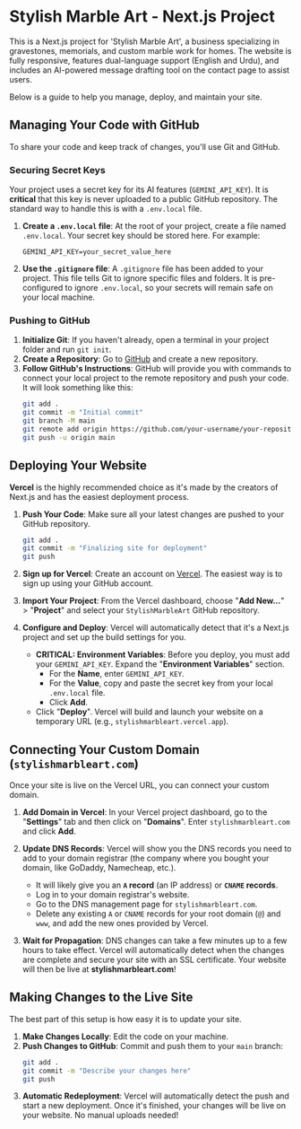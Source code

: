 
# Stylish Marble Art - Next.js Project

This is a Next.js project for 'Stylish Marble Art', a business specializing in gravestones, memorials, and custom marble work for homes. The website is fully responsive, features dual-language support (English and Urdu), and includes an AI-powered message drafting tool on the contact page to assist users.

Below is a guide to help you manage, deploy, and maintain your site.

## Managing Your Code with GitHub

To share your code and keep track of changes, you'll use Git and GitHub.

### Securing Secret Keys

Your project uses a secret key for its AI features (`GEMINI_API_KEY`). It is **critical** that this key is never uploaded to a public GitHub repository. The standard way to handle this is with a `.env.local` file.

1.  **Create a `.env.local` file**: At the root of your project, create a file named `.env.local`. Your secret key should be stored here. For example:
    ```
    GEMINI_API_KEY=your_secret_value_here
    ```

2.  **Use the `.gitignore` file**: A `.gitignore` file has been added to your project. This file tells Git to ignore specific files and folders. It is pre-configured to ignore `.env.local`, so your secrets will remain safe on your local machine.

### Pushing to GitHub

1.  **Initialize Git**: If you haven't already, open a terminal in your project folder and run `git init`.
2.  **Create a Repository**: Go to [GitHub](https://github.com) and create a new repository.
3.  **Follow GitHub's Instructions**: GitHub will provide you with commands to connect your local project to the remote repository and push your code. It will look something like this:
    ```bash
    git add .
    git commit -m "Initial commit"
    git branch -M main
    git remote add origin https://github.com/your-username/your-repository-name.git
    git push -u origin main
    ```

## Deploying Your Website

**Vercel** is the highly recommended choice as it's made by the creators of Next.js and has the easiest deployment process.

1.  **Push Your Code**: Make sure all your latest changes are pushed to your GitHub repository.
    ```bash
    git add .
    git commit -m "Finalizing site for deployment"
    git push
    ```

2.  **Sign up for Vercel**: Create an account on [Vercel](https://vercel.com). The easiest way is to sign up using your GitHub account.

3.  **Import Your Project**: From the Vercel dashboard, choose "**Add New...**" > "**Project**" and select your `StylishMarbleArt` GitHub repository.

4.  **Configure and Deploy**: Vercel will automatically detect that it's a Next.js project and set up the build settings for you.
    *   **CRITICAL: Environment Variables**: Before you deploy, you must add your `GEMINI_API_KEY`. Expand the "**Environment Variables**" section.
        *   For the **Name**, enter `GEMINI_API_KEY`.
        *   For the **Value**, copy and paste the secret key from your local `.env.local` file.
        *   Click **Add**.
    *   Click "**Deploy**". Vercel will build and launch your website on a temporary URL (e.g., `stylishmarbleart.vercel.app`).

## Connecting Your Custom Domain (`stylishmarbleart.com`)

Once your site is live on the Vercel URL, you can connect your custom domain.

1.  **Add Domain in Vercel**: In your Vercel project dashboard, go to the "**Settings**" tab and then click on "**Domains**". Enter `stylishmarbleart.com` and click **Add**.

2.  **Update DNS Records**: Vercel will show you the DNS records you need to add to your domain registrar (the company where you bought your domain, like GoDaddy, Namecheap, etc.).
    *   It will likely give you an **`A` record** (an IP address) or **`CNAME` records**.
    *   Log in to your domain registrar's website.
    *   Go to the DNS management page for `stylishmarbleart.com`.
    *   Delete any existing `A` or `CNAME` records for your root domain (`@`) and `www`, and add the new ones provided by Vercel.

3.  **Wait for Propagation**: DNS changes can take a few minutes up to a few hours to take effect. Vercel will automatically detect when the changes are complete and secure your site with an SSL certificate. Your website will then be live at **stylishmarbleart.com**!

## Making Changes to the Live Site

The best part of this setup is how easy it is to update your site.

1.  **Make Changes Locally**: Edit the code on your machine.
2.  **Push Changes to GitHub**: Commit and push them to your `main` branch:
    ```bash
    git add .
    git commit -m "Describe your changes here"
    git push
    ```
3.  **Automatic Redeployment**: Vercel will automatically detect the push and start a new deployment. Once it's finished, your changes will be live on your website. No manual uploads needed!
